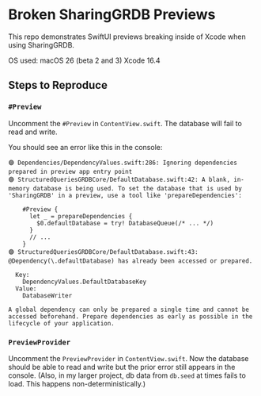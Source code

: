 # Broken SharingGRDB Previews

This repo demonstrates SwiftUI previews breaking inside of Xcode when using SharingGRDB. 

OS used: macOS 26 (beta 2 and 3)
Xcode 16.4

## Steps to Reproduce
### `#Preview`
Uncomment the `#Preview` in `ContentView.swift`. The database will fail to read and write. 

You should see an error like this in the console: 
```
🟣 Dependencies/DependencyValues.swift:286: Ignoring dependencies prepared in preview app entry point
🟣 StructuredQueriesGRDBCore/DefaultDatabase.swift:42: A blank, in-memory database is being used. To set the database that is used by 'SharingGRDB' in a preview, use a tool like 'prepareDependencies':

    #Preview {
      let _ = prepareDependencies {
        $0.defaultDatabase = try! DatabaseQueue(/* ... */)
      }
      // ...
    }
🟣 StructuredQueriesGRDBCore/DefaultDatabase.swift:43: @Dependency(\.defaultDatabase) has already been accessed or prepared.

  Key:
    DependencyValues.DefaultDatabaseKey
  Value:
    DatabaseWriter

A global dependency can only be prepared a single time and cannot be accessed beforehand. Prepare dependencies as early as possible in the lifecycle of your application.
```

### `PreviewProvider`
Uncomment the `PreviewProvider` in `ContentView.swift`. Now the database should be able to read and write but the prior error still appears in the console. (Also, in my larger project, db data from `db.seed` at times fails to load. This happens non-deterministically.)
